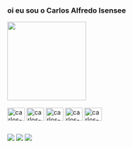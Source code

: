 ### oi eu sou o Carlos Alfredo Isensee

<div>
  <img height="180em" src="https://github-readme-stats.vercel.app/api?username=carlosisenseee&show_icons=true&theme=dark&include_all_commits=true&count_private=true"/>
  <!-- <img height="170em" src="https://github-readme-stats.vercel.app/api/top-langs/?username=carlosisenseee&layout=compact&theme=dark"/> -->
</div>

<div style="display: inline-block"><br>
  <img align="center" alt="carlos-html" height="30" width="40" src="https://cdn.jsdelivr.net/gh/devicons/devicon/icons/html5/html5-original.svg" />
  <img align="center" alt="carlos-css" height="30" width="40" src="https://cdn.jsdelivr.net/gh/devicons/devicon/icons/css3/css3-original.svg" />
  <img align="center" alt="carlos-js" height="30" width="40" src="https://cdn.jsdelivr.net/gh/devicons/devicon/icons/javascript/javascript-original.svg" />
  <img align="center" alt="carlos-c#" height="30" width="40" src="https://cdn.jsdelivr.net/gh/devicons/devicon/icons/csharp/csharp-original.svg"/>
  <!--<img align="center" alt="carlos-py" height="30" width="40" src="https://cdn.jsdelivr.net/gh/devicons/devicon/icons/python/python-original.svg"/> -->
  <img align="center" alt="carlos-java" height="30" width="40" src="https://cdn.jsdelivr.net/gh/devicons/devicon/icons/python/java-original.svg"/>
</div>

##

<div>
  <a href="https://www.instagram.com/carlosisenseee/"  ><img src="https://img.shields.io/badge/Instagram-E4405F?style=for-the-badge&logo=instagram&logoColor=white"/></a>
  <a href="https://www.linkedin.com/in/carlos-alfredo-isensee-bb3652257/"><img src="https://img.shields.io/badge/LinkedIn-0077B5?style=for-the-badge&logo=linkedin&logoColor=white"/></a>
  <a href="mailto:carosalfredoisensee@gmail.com"><img src="https://img.shields.io/badge/Gmail-D14836?style=for-the-badge&logo=gmail&logoColor=white"/></a>
</div>
